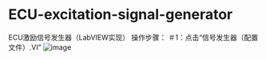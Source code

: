 # ECU-excitation-signal-generator
ECU激励信号发生器（LabVIEW实现）
操作步骤：
＃1：点击“信号发生器（配置文件）.VI”
![image](https://user-images.githubusercontent.com/82930610/115515544-d1f2d780-a2b7-11eb-8320-2b6b78439d59.png)
